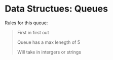# Data Structues: Queues

Rules for this queue:

>First in first out
>
> Queue has a max lenegth of 5
> 
> Will take in intergers or strings